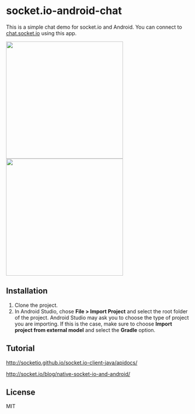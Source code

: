 # socket.io-android-chat

This is a simple chat demo for socket.io and Android. You can connect to [chat.socket.io](http://socket.io/demos/chat/) using this app.

<img src="https://cloud.githubusercontent.com/assets/7868514/14071556/96bad622-f4e8-11e5-8b31-7caa62a57152.png" width="320"/>
<img src="https://cloud.githubusercontent.com/assets/7868514/14071557/96bcf9fc-f4e8-11e5-8408-56efc3907893.png" width="320"/>

## Installation

1. Clone the project.
2. In Android Studio, chose **File > Import Project** and select the root folder of the project.
   Android Studio may ask you to choose the type of project you are importing. If this is the case, make sure to choose **Import project from external model** and select the **Gradle** option.

## Tutorial

http://socketio.github.io/socket.io-client-java/apidocs/

http://socket.io/blog/native-socket-io-and-android/

## License

MIT

